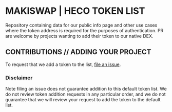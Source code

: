# MAKISWAP | HECO TOKEN LIST
Repository containing data for our public info page and other use cases where the token address is required for the purposes of authentication. PR are welcome by projects wanting to add their token to our native DEX.

## CONTRIBUTIONS // ADDING YOUR PROJECT

To request that we add a token to the list, 
[file an issue](https://github.com/makiswap-protocol/heco-token-list/issues/new?assignees=&labels=token+request&template=token-request.md&title=Add+%7BTOKEN_SYMBOL%7D%3A+%7BTOKEN_NAME%7D).

### Disclaimer
Note filing an issue does not guarantee addition to this default token list. We do not review token addition requests in any particular order, and we do not guarantee that we will review your request to add the token to the default list.
